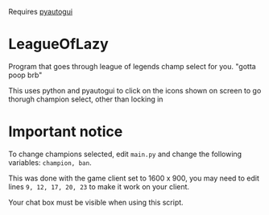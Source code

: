 Requires [pyautogui](https://pypi.org/project/PyAutoGUI/)

# LeagueOfLazy
Program that goes through league of legends champ select for you. 
"gotta poop brb"

This uses python and pyautogui to click on the icons shown on screen to go thorugh champion select, other than locking in

# Important notice

To change champions selected, edit ```main.py``` and change the following variables: ```champion, ban```.

This was done with the game client set to 1600 x 900, you may need to edit lines ```9, 12, 17, 20, 23``` to make it work on your client.

Your chat box must be visible when using this script.
